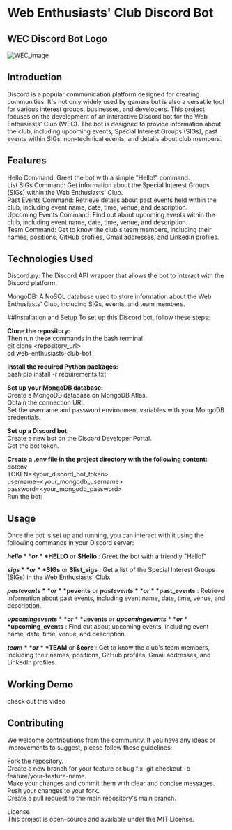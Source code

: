 # Web Enthusiasts' Club Discord Bot
## WEC Discord Bot Logo
![WEC_image](https://github.com/anushrevankar24/WEC_Discord_BOT/assets/129506519/b73341f2-d324-43b5-b7b9-fd0b7f4c5277)

## Introduction
Discord is a popular communication platform designed for creating communities. It's not only widely used by gamers but is also a versatile tool for various interest groups, businesses, and developers. This project focuses on the development of an interactive Discord bot for the Web Enthusiasts' Club (WEC). The bot is designed to provide information about the club, including upcoming events, Special Interest Groups (SIGs), past events within SIGs, non-technical events, and details about club members.

## Features
Hello Command: Greet the bot with a simple "Hello!" command.  
List SIGs Command: Get information about the Special Interest Groups (SIGs) within the Web Enthusiasts' Club.  
Past Events Command: Retrieve details about past events held within the club, including event name, date, time, venue, and description.  
Upcoming Events Command: Find out about upcoming events within the club, including event name, date, time, venue, and description.   
Team Command: Get to know the club's team members, including their names, positions, GitHub profiles, Gmail addresses, and LinkedIn profiles.  

## Technologies Used
Discord.py: The Discord API wrapper that allows the bot to interact with the Discord platform.  

MongoDB: A NoSQL database used to store information about the Web Enthusiasts' Club, including SIGs, events, and team members.  

##Installation and Setup
To set up this Discord bot, follow these steps:  

**Clone the repository:**  
Then run these commands in the bash terminal  
git clone <repository_url>  
cd web-enthusiasts-club-bot  

**Install the required Python packages:**  
bash
pip install -r requirements.txt   

**Set up your MongoDB database:**  
Create a MongoDB database on MongoDB Atlas.    
Obtain the connection URI.  
Set the username and password environment variables with your MongoDB credentials.    

**Set up a Discord bot:**  
Create a new bot on the Discord Developer Portal.  
Get the bot token.  

**Create a .env file in the project directory with the following content:**  
dotenv  
TOKEN=<your_discord_bot_token>  
username=<your_mongodb_username>   
password=<your_mongodb_password>  
Run the bot:  

## Usage
Once the bot is set up and running, you can interact with it using the following commands in your Discord server: 

**$hello** or **$HELLO** or **$Hello** : Greet the bot with a friendly "Hello!"

**$sigs** or **$SIGs** or **$list_sigs**  : Get a list of the Special Interest Groups (SIGs) in the Web Enthusiasts' Club. 

**$pastevents** or **$pevents** or **$past events** or **$past_events**  : Retrieve information about past events, including event name, date, time, venue, and description.  

**$upcomingevents** or **$uevents** or **$upcoming events**or **$upcoming_events** : Find out about upcoming events, including event name, date, time, venue, and description. 

**$team** or **$TEAM** or **$core** : Get to know the club's team members, including their names, positions, GitHub profiles, Gmail addresses, and LinkedIn profiles.  

 ## Working Demo
 check out this video 
 

## Contributing
We welcome contributions from the community. If you have any ideas or improvements to suggest, please follow these guidelines:

Fork the repository.  
Create a new branch for your feature or bug fix: git checkout -b feature/your-feature-name.  
Make your changes and commit them with clear and concise messages.   
Push your changes to your fork.   
Create a pull request to the main repository's main branch.   

License  
This project is open-source and available under the MIT License.

